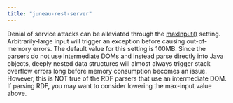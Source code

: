 ```yaml
---
title: "juneau-rest-server"
---
```


Denial of service attacks can be alleviated through the [maxInput()]({{API_DOCS}}/org/apache/juneau/rest/annotation/Rest.html#maxInput()) setting.
Arbitrarily-large input will trigger an exception before causing out-of-memory errors.
The default value for this setting is 100MB.
Since the parsers do not use intermediate DOMs and instead parse directly into Java objects, deeply nested data structures will almost always trigger stack overflow errors long before memory consumption becomes an issue.
However, this is NOT true of the RDF parsers that use an intermediate DOM.
If parsing RDF, you may want to consider lowering the max-input value above.
